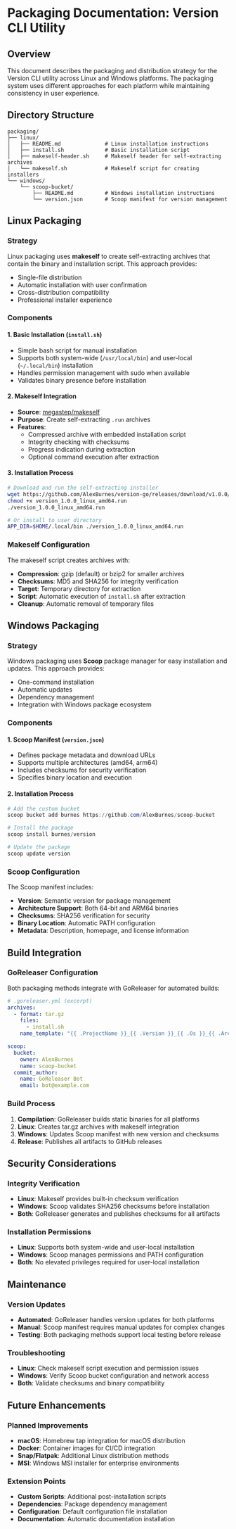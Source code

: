 # Packaging Documentation: Version CLI Utility

## Overview
This document describes the packaging and distribution strategy for the Version CLI utility across Linux and Windows platforms. The packaging system uses different approaches for each platform while maintaining consistency in user experience.

## Directory Structure

```
packaging/
├── linux/
│   ├── README.md              # Linux installation instructions
│   ├── install.sh             # Basic installation script
│   ├── makeself-header.sh     # Makeself header for self-extracting archives
│   └── makeself.sh            # Makeself script for creating installers
└── windows/
    └── scoop-bucket/
        ├── README.md          # Windows installation instructions
        └── version.json       # Scoop manifest for version management
```

## Linux Packaging

### Strategy
Linux packaging uses **makeself** to create self-extracting archives that contain the binary and installation script. This approach provides:

- Single-file distribution
- Automatic installation with user confirmation
- Cross-distribution compatibility
- Professional installer experience

### Components

#### 1. Basic Installation (`install.sh`)
- Simple bash script for manual installation
- Supports both system-wide (`/usr/local/bin`) and user-local (`~/.local/bin`) installation
- Handles permission management with sudo when available
- Validates binary presence before installation

#### 2. Makeself Integration
- **Source**: [megastep/makeself](https://github.com/megastep/makeself.git)
- **Purpose**: Create self-extracting `.run` archives
- **Features**:
  - Compressed archive with embedded installation script
  - Integrity checking with checksums
  - Progress indication during extraction
  - Optional command execution after extraction

#### 3. Installation Process
```bash
# Download and run the self-extracting installer
wget https://github.com/AlexBurnes/version-go/releases/download/v1.0.0/version_1.0.0_linux_amd64.run
chmod +x version_1.0.0_linux_amd64.run
./version_1.0.0_linux_amd64.run

# Or install to user directory
APP_DIR=$HOME/.local/bin ./version_1.0.0_linux_amd64.run
```

### Makeself Configuration
The makeself script creates archives with:
- **Compression**: gzip (default) or bzip2 for smaller archives
- **Checksums**: MD5 and SHA256 for integrity verification
- **Target**: Temporary directory for extraction
- **Script**: Automatic execution of `install.sh` after extraction
- **Cleanup**: Automatic removal of temporary files

## Windows Packaging

### Strategy
Windows packaging uses **Scoop** package manager for easy installation and updates. This approach provides:

- One-command installation
- Automatic updates
- Dependency management
- Integration with Windows package ecosystem

### Components

#### 1. Scoop Manifest (`version.json`)
- Defines package metadata and download URLs
- Supports multiple architectures (amd64, arm64)
- Includes checksums for security verification
- Specifies binary location and execution

#### 2. Installation Process
```powershell
# Add the custom bucket
scoop bucket add burnes https://github.com/AlexBurnes/scoop-bucket

# Install the package
scoop install burnes/version

# Update the package
scoop update version
```

### Scoop Configuration
The Scoop manifest includes:
- **Version**: Semantic version for package management
- **Architecture Support**: Both 64-bit and ARM64 binaries
- **Checksums**: SHA256 verification for security
- **Binary Location**: Automatic PATH configuration
- **Metadata**: Description, homepage, and license information

## Build Integration

### GoReleaser Configuration
Both packaging methods integrate with GoReleaser for automated builds:

```yaml
# .goreleaser.yml (excerpt)
archives:
  - format: tar.gz
    files:
      - install.sh
    name_template: "{{ .ProjectName }}_{{ .Version }}_{{ .Os }}_{{ .Arch }}"

scoop:
  bucket:
    owner: AlexBurnes
    name: scoop-bucket
  commit_author:
    name: GoReleaser Bot
    email: bot@example.com
```

### Build Process
1. **Compilation**: GoReleaser builds static binaries for all platforms
2. **Linux**: Creates tar.gz archives with makeself integration
3. **Windows**: Updates Scoop manifest with new version and checksums
4. **Release**: Publishes all artifacts to GitHub releases

## Security Considerations

### Integrity Verification
- **Linux**: Makeself provides built-in checksum verification
- **Windows**: Scoop validates SHA256 checksums before installation
- **Both**: GoReleaser generates and publishes checksums for all artifacts

### Installation Permissions
- **Linux**: Supports both system-wide and user-local installation
- **Windows**: Scoop manages permissions and PATH configuration
- **Both**: No elevated privileges required for user-local installation

## Maintenance

### Version Updates
- **Automated**: GoReleaser handles version updates for both platforms
- **Manual**: Scoop manifest requires manual updates for complex changes
- **Testing**: Both packaging methods support local testing before release

### Troubleshooting
- **Linux**: Check makeself script execution and permission issues
- **Windows**: Verify Scoop bucket configuration and network access
- **Both**: Validate checksums and binary compatibility

## Future Enhancements

### Planned Improvements
- **macOS**: Homebrew tap integration for macOS distribution
- **Docker**: Container images for CI/CD integration
- **Snap/Flatpak**: Additional Linux distribution methods
- **MSI**: Windows MSI installer for enterprise environments

### Extension Points
- **Custom Scripts**: Additional post-installation scripts
- **Dependencies**: Package dependency management
- **Configuration**: Default configuration file installation
- **Documentation**: Automatic documentation installation